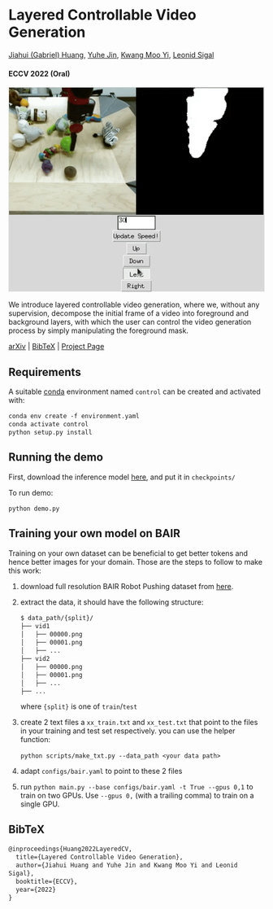 # Layered Controllable Video Generation 
[Jiahui (Gabriel) Huang](https://gabriel-huang.github.io/),
[Yuhe Jin](https://scholar.google.ca/citations?user=oAYi1YQAAAAJ&hl=en),
[Kwang Moo Yi](https://scholar.google.com/citations?user=pr6rIJEAAAAJ&hl=en),
[Leonid Sigal](https://scholar.google.com/citations?user=P2mG6rcAAAAJ&hl=en)<br/>
#### ECCV 2022 (Oral)

![teaser](media/demo.gif)

We introduce layered controllable video generation, where we, without any supervision, decompose the initial frame of a video into foreground and background layers, with which the user can control the video generation process by simply manipulating the foreground mask.

[arXiv](https://arxiv.org/abs/2111.12747) | [BibTeX](#bibtex) | [Project Page](https://gabriel-huang.github.io/layered_controllable_video_generation/)


## Requirements
A suitable [conda](https://conda.io/) environment named `control` can be created
and activated with:

```
conda env create -f environment.yaml
conda activate control
python setup.py install
```

## Running the demo

First, download the inference model [here](https://drive.google.com/file/d/1yI31YeBh0PYsf_-jJkIFf1d85jHKyaVo/view?usp=sharing), and put it in `checkpoints/`

To run demo:

```
python demo.py
```

## Training your own model on BAIR

Training on your own dataset can be beneficial to get better tokens and hence better images for your domain.
Those are the steps to follow to make this work:
1. download full resolution BAIR Robot Pushing dataset from [here](https://drive.google.com/file/d/1rxp_PenuctchTUzA0Tp_wO-CdfxOB73F/view).
2. extract the data, it should have the following structure:

   ```
   $ data_path/{split}/
   ├── vid1
   │   ├── 00000.png
   │   ├── 00001.png
   │   ├── ...
   ├── vid2
   │   ├── 00000.png
   │   ├── 00001.png
   │   ├── ...
   ├── ...
   ```
   where `{split}` is one of `train`/`test`
3. create 2 text files a `xx_train.txt` and `xx_test.txt` that point to the files in your training and test set respectively. you can use the helper function:

   `python scripts/make_txt.py --data_path <your data path>`
4. adapt `configs/bair.yaml` to point to these 2 files
5. run `python main.py --base configs/bair.yaml -t True --gpus 0,1` to
   train on two GPUs. Use `--gpus 0,` (with a trailing comma) to train on a single GPU.


## BibTeX

```
@inproceedings{Huang2022LayeredCV,
  title={Layered Controllable Video Generation},
  author={Jiahui Huang and Yuhe Jin and Kwang Moo Yi and Leonid Sigal},
  booktitle={ECCV},
  year={2022}
}
```
